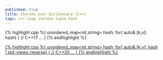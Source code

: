```yaml
---
published: true
title: Iterate over Dictionnary (C++)
tags: c++ loop iterate tuple hash
---
```

{% highlight cpp %}
unordered_map<int,string> hash;
for( auto& [k,v]: hash) {         // C++17
...
}
{% endhighlight %}

[
{% highlight cpp %}
unordered_map<int,string> hash;
for( auto& [k,v]: hash | std::views::reverse) {         // C++20
...
}
{% endhighlight %}
](https://stackoverflow.com/a/63194931/51386)
